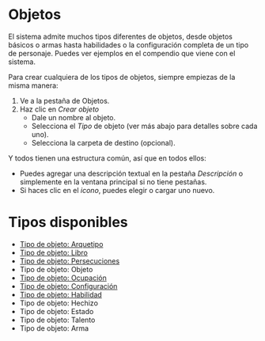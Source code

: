 <!--- This file is auto generated from module/manual/es/objetos.md -->
# Objetos

El sistema admite muchos tipos diferentes de objetos, desde objetos básicos o armas hasta habilidades o la configuración completa de un tipo de personaje. Puedes ver ejemplos en el compendio que viene con el sistema.

Para crear cualquiera de los tipos de objetos, siempre empiezas de la misma manera:

1. Ve a la pestaña de Objetos.
2. Haz clic en _Crear objeto_
   - Dale un nombre al objeto.
   - Selecciona el _Tipo_ de objeto (ver más abajo para detalles sobre cada uno).
   - Selecciona la carpeta de destino (opcional).

Y todos tienen una estructura común, así que en todos ellos:

- Puedes agregar una descripción textual en la pestaña _Descripción_ o simplemente en la ventana principal si no tiene pestañas.
- Si haces clic en el _icono_, puedes elegir o cargar uno nuevo.

# Tipos disponibles
- [Tipo de objeto: Arquetipo](objeto_arquetipo.md)
- [Tipo de objeto: Libro](objeto_libro.md)
- [Tipo de objeto: Persecuciones](persecuciones.md)
- Tipo de objeto: Objeto
- [Tipo de objeto: Ocupación](objeto_ocupacion.md)
- [Tipo de objeto: Configuración](objeto_configuracion.md)
- [Tipo de objeto: Habilidad](objeto_habilidad.md)
- Tipo de objeto: Hechizo
- Tipo de objeto: Estado
- Tipo de objeto: Talento
- Tipo de objeto: Arma
